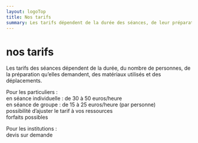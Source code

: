 ```yaml
---
layout: logoTop
title: Nos tarifs
summary: Les tarifs dépendent de la durée des séances, de leur préparation, du matériel utilisé, des déplacements. En individuel, pour une séance de 1 heure à 1 heure 30, nos tarifs s’étendent de 30 à 50 euros. En séance de groupe, de 15 à 25 euros par personne. Les tarifs s’ajustent pour des durées plus longues et peuvent prendre en compte les revenus des personnes.
---
```


<h1>nos tarifs</h1>

<p class="intro-text">Les tarifs des séances dépendent de la durée, du nombre de personnes, de la préparation qu’elles demandent, des matériaux utilisés et des déplacements.
</p>

<p class="intro-text">Pour les particuliers :<br>   
en séance individuelle : de 30 à 50 euros/heure<br>
en séance de groupe : de 15 à 25 euros/heure (par personne)<br>
possibilité d’ajuster le tarif à vos ressources<br>
forfaits possibles  
</p>
<p class="intro-text">Pour les institutions :<br>  
devis sur demande</p>
